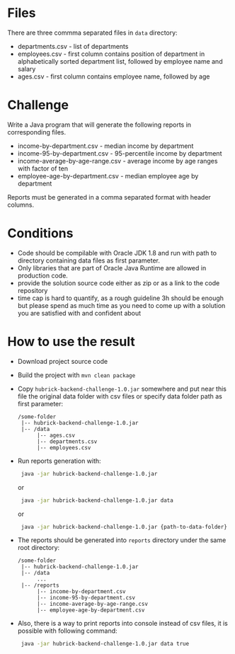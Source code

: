 # Files

There are three commma separated files in `data` directory:

 * departments.csv  - list of departments
 * employees.csv    - first column contains position of department in alphabetically sorted department list, followed by employee name and salary
 * ages.csv         - first column contains employee name, followed by age

# Challenge

Write a Java program that will generate the following reports in corresponding files.

 * income-by-department.csv - median income by department
 * income-95-by-department.csv - 95-percentile income by department
 * income-average-by-age-range.csv - average income by age ranges with factor of ten
 * employee-age-by-department.csv - median employee age by department

Reports must be generated in a comma separated format with header columns.

# Conditions

 * Code should be compilable with Oracle JDK 1.8 and run with path to directory containing data files as first parameter.
 * Only libraries that are part of Oracle Java Runtime are allowed in production code.
 * provide the solution source code either as zip or as a link to the code repository
 * time cap is hard to quantify, as a rough guideline 3h should be enough but please spend as much time as you need to come up with a solution you are satisfied with and confident about
 
 # How to use the result
 
 * Download project source code
 * Build the project with `mvn clean package `
 * Copy `hubrick-backend-challenge-1.0.jar` somewhere and put near this file the original data folder with csv files or specify data folder path as first parameter:
   ```
   /some-folder
    |-- hubrick-backend-challenge-1.0.jar
    |-- /data
         |-- ages.csv
         |-- departments.csv
         |-- employees.csv
   ```
 * Run reports generation with:
   ```bash
    java -jar hubrick-backend-challenge-1.0.jar
   ```
   or
   ```bash
    java -jar hubrick-backend-challenge-1.0.jar data
   ```
   or
   ```bash
    java -jar hubrick-backend-challenge-1.0.jar {path-to-data-folder}
   ```

 * The reports should be generated into `reports` directory under the same root directory:
   ```
   /some-folder
    |-- hubrick-backend-challenge-1.0.jar
    |-- /data
         ...
    |-- /reports
         |-- income-by-department.csv
         |-- income-95-by-department.csv
         |-- income-average-by-age-range.csv
         |-- employee-age-by-department.csv
   ```
 * Also, there is a way to print reports into console instead of csv files, it is possible with following command:
   ```bash
    java -jar hubrick-backend-challenge-1.0.jar data true
   ``` 
